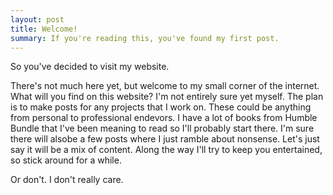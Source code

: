 ```yaml
---
layout: post
title: Welcome!
summary: If you're reading this, you've found my first post.
---
```


So you've decided to visit my website.

There's not much here yet, but welcome to my small corner of the internet. What will you find on this website? I'm not entirely sure yet myself.
The plan is to make posts for any projects that I work on. These could be anything from personal to professional endevors. I have a lot of books 
from Humble Bundle that I've been meaning to read so I'll probably start there. I'm sure there will alsobe a few posts where I just ramble about 
nonsense. Let's just say it will be a mix of content. Along the way I'll try to keep you entertained, so stick around for a while.

Or don't. I don't really care.